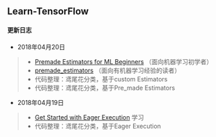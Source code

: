 ## Learn-TensorFlow

#### 更新日志
- 2018年04月20日
> - [Premade Estimators for ML Beginners](https://www.tensorflow.org/get_started/get_started_for_beginners) （面向机器学习初学者）
> - [premade_estimators](https://www.tensorflow.org/get_started/premade_estimators) （面向有机器学习经验的读者）
> - 代码整理：鸢尾花分类，基于custom Estimators
> - 代码整理：鸢尾花分类，基于Pre_made Estimators

- 2018年04月19日
> - [Get Started with Eager Execution](https://www.tensorflow.org/get_started/eager) 学习
> - 代码整理：鸢尾花分类，基于Eager Execution
